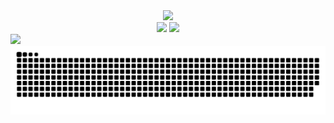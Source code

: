 

<div align="center"> 
  <a href="https://github.com/Elkhan2003">
  <img height="100" src="https://readme-typing-svg.herokuapp.com?color=blue&lines=Just+Frontend+Developer"/>
</a>
</div>



<div align="center">
    <img src="https://skillicons.dev/icons?i=javascript,typescript,firebase,nextjs,react,bootstrap,mui,html,css,vscode,github,figma,tailwind,git,vite" />
    
   <img src="https://skillicons.dev/icons?i=scss,styledcomponents,redux,vercel" />
</div>

<div>
  <img src="https://skillicons.dev/icons?i=javascript,typescript,firebase,nextjs,react,bootstrap,mui,html,css,vscode,github,figma,tailwind,git,vite"/>
</div>

<div align="center">
  <a href="https://github.com/TEMURBEKTUMANBAEV">
  <img src="https://github.com/bimashazaman/Github-snake-SVG/raw/master/snake.svg"
       alt="snake" /></a>
</div>
